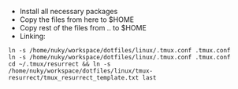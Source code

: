* Install all necessary packages
* Copy the files from here to $HOME
* Copy rest of the files from .. to $HOME
* Linking:

```
ln -s /home/nuky/workspace/dotfiles/linux/.tmux.conf .tmux.conf
ln -s /home/nuky/workspace/dotfiles/linux/.tmux.conf .tmux.conf
cd ~/.tmux/resurrect && ln -s /home/nuky/workspace/dotfiles/linux/tmux-resurrect/tmux_resurrect_template.txt last
```
